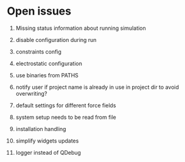 # Open issues

1. Missing status information about running simulation
1. disable configuration during run
1. constraints config
1. electrostatic configuration
1. use binaries from PATHS

1. notify user if project name is already in use in project dir to avoid overwriting?

1. default settings for different force fields
1. system setup needs to be read from file
1. installation handling

1. simplify widgets updates
1. logger instead of QDebug
